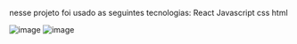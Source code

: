 nesse projeto foi usado as seguintes tecnologias:
React
Javascript
css
html


![image](https://github.com/user-attachments/assets/8a9136ef-bcd2-4038-ad2e-0fd76673bc16)
![image](https://github.com/user-attachments/assets/447ca934-aee6-451c-8e57-33f6cd4b313d)



